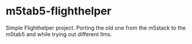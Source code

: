 # m5tab5-flighthelper
Simple Flighthelper project. Porting the old one from the m5stack to the m5tab5 and while trying out different llms.
